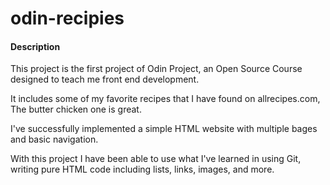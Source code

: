 # odin-recipies

#### Description
This project is the first project of Odin Project, an Open Source Course designed to teach me front end development. 

It includes some of my favorite recipes that I have found on allrecipes.com, The butter chicken one is great.

I've successfully implemented a simple HTML website with multiple bages and basic navigation.

With this project I have been able to use what I've learned in using Git, writing pure HTML code including lists, links, images, and more. 

